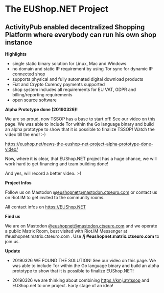 # The EUShop.NET Project

## ActivityPub enabled decentralized Shopping Platform where everybody can run  his own shop  instance

**Highlights**

- single static binary solution for Linux, Mac and Windows
- no domain and static IP requirement by using Tor sync for dynamic IP connected shop
- supports physical and fully automated digital download products
- Fiat and Crypto Curency payments supported
- shop system includes all requirements for EU VAT, GDPR and billing/reporting requirements
- open source software

**Alpha Prototype done (20190326)!**

We are so proud, now TSSOP has a base to start off! See our video on this page. We was able to include Tor within the Go language binary and build an alpha prototype to show that it is possible to finalize TSSOP! Watch the video till the end! :-)

https://eushop.net/news-the-eushop-net-project-alpha-prototype-done-video/

Now, where it is clear, that EUShop.NET project has a huge chance, we will work hard to get financing and team building done!

And yes, will record a better video. :-)

**Project Infos**

Follow us on Mastodon @eushopnet@mastodon.ctseuro.com or contact us on Riot.IM to get invited to the community rooms.

All contact infos on https://EUShop.NET

**Find us**

We are on Mastodon @eushopnet@mastodon.ctseuro.com and we operate a public Matrix Room, best visited with Riot.IM Messenger at #eushopnet:matrix.ctseuro.com . Use **/j #eushopnet:matrix.ctseuro.com** to join us.

**Update**

- 20190326 WE FOUND THE SOLUTION! See our video on this page. We was able to include Tor within the Go language binary and build an alpha prototype to show that it is possible to finalize EUShop.NET!

- 20190326 we are thinking about combining https://kmj.at/tssop and EUShop.net to one project. Early stage of an idea!



